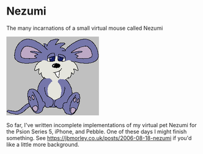 # Nezumi

The many incarnations of a small virtual mouse called Nezumi

![Animation of Nezumi being stroked](images/stroke-animation.gif)

So far, I've written incomplete implementations of my virtual pet Nezumi for the Psion Series 5, iPhone, and Pebble. One of these days I might finish something. See https://jbmorley.co.uk/posts/2006-08-18-nezumi if you'd like a little more background.
